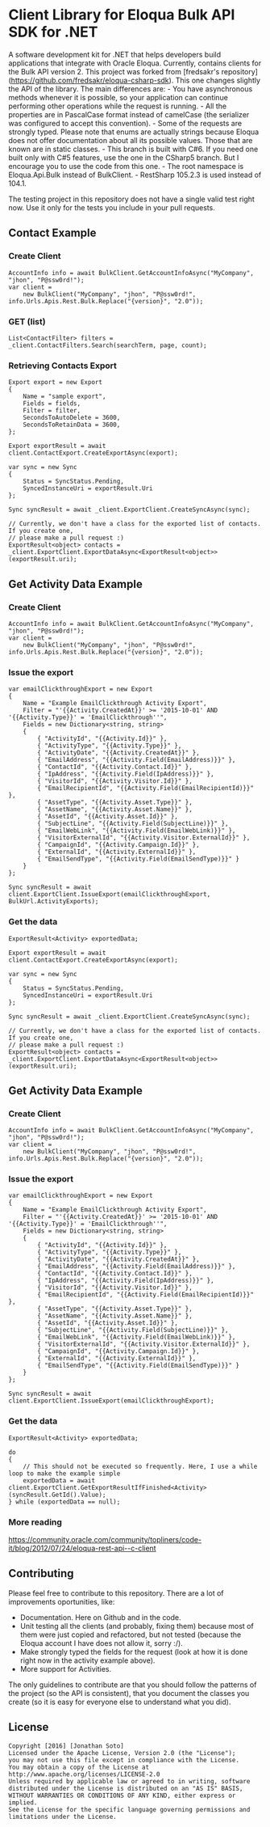 Client Library for Eloqua Bulk API SDK for .NET
=================
A software development kit for .NET that helps developers build applications that integrate with Oracle Eloqua.
Currently, contains clients for the Bulk API version 2. This project was forked from
[fredsakr's repository] (https://github.com/fredsakr/eloqua-csharp-sdk). This one changes slightly the API of the
library. The main differences are:
	- You have asynchronous methods whenever it is possible, so your application can continue performing other
	operations while the request is running.
	- All the properties are in PascalCase format instead of camelCase (the serializer was configured to accept this
	convention).
	- Some of the requests are strongly typed. Please note that enums are actually strings because Eloqua does not
	offer documentation about all its possible values. Those that are known are in static classes.
	- This branch is built with C#6. If you need one built only with C#5 features, use the one in the CSharp5 branch.
	But I encourage you to use the code from this one.
	- The root namespace is Eloqua.Api.Bulk instead of BulkClient.
	- RestSharp 105.2.3 is used instead of 104.1.

The testing project in this repository does not have a single valid test right now. Use it only for the tests you
include in your pull requests.

## Contact Example
### Create Client
	AccountInfo info = await BulkClient.GetAccountInfoAsync("MyCompany", "jhon", "P@ssw0rd!");
	var client =
		new BulkClient("MyCompany", "jhon", "P@ssw0rd!", info.Urls.Apis.Rest.Bulk.Replace("{version}", "2.0"));

### GET (list)
	List<ContactFilter> filters = _client.ContactFilters.Search(searchTerm, page, count);

### Retrieving Contacts Export
	Export export = new Export
	{
		Name = "sample export",
		Fields = fields,
		Filter = filter,
		SecondsToAutoDelete = 3600,
		SecondsToRetainData = 3600,
	};

	Export exportResult = await client.ContactExport.CreateExportAsync(export);

	var sync = new Sync
	{
		Status = SyncStatus.Pending,
		SyncedInstanceUri = exportResult.Uri
	};

	Sync syncResult = await _client.ExportClient.CreateSyncAsync(sync);

	// Currently, we don't have a class for the exported list of contacts. If you create one,
	// please make a pull request :)
	ExportResult<object> contacts = _client.ExportClient.ExportDataAsync<ExportResult<object>>(exportResult.uri);

## Get Activity Data Example
### Create Client
	AccountInfo info = await BulkClient.GetAccountInfoAsync("MyCompany", "jhon", "P@ssw0rd!");
	var client =
		new BulkClient("MyCompany", "jhon", "P@ssw0rd!", info.Urls.Apis.Rest.Bulk.Replace("{version}", "2.0"));

### Issue the export
	var emailClickthroughExport = new Export
	{
		Name = "Example EmailClickthrough Activity Export",
		Filter = "'{{Activity.CreatedAt}}' >= '2015-10-01' AND '{{Activity.Type}}' = 'EmailClickthrough''",
		Fields = new Dictionary<string, string>
		{
			{ "ActivityId", "{{Activity.Id}}" },
			{ "ActivityType", "{{Activity.Type}}" },
			{ "ActivityDate", "{{Activity.CreatedAt}}" },
			{ "EmailAddress", "{{Activity.Field(EmailAddress)}}" },
			{ "ContactId", "{{Activity.Contact.Id}}" },
			{ "IpAddress", "{{Activity.Field(IpAddress)}}" },
			{ "VisitorId", "{{Activity.Visitor.Id}}" },
			{ "EmailRecipientId", "{{Activity.Field(EmailRecipientId)}}" },
			{ "AssetType", "{{Activity.Asset.Type}}" },
			{ "AssetName", "{{Activity.Asset.Name}}" },
			{ "AssetId", "{{Activity.Asset.Id}}" },
			{ "SubjectLine", "{{Activity.Field(SubjectLine)}}" },
			{ "EmailWebLink", "{{Activity.Field(EmailWebLink)}}" },
			{ "VisitorExternalId", "{{Activity.Visitor.ExternalId}}" },
			{ "CampaignId", "{{Activity.Campaign.Id}}" },
			{ "ExternalId", "{{Activity.ExternalId}}" },
			{ "EmailSendType", "{{Activity.Field(EmailSendType)}}" }
		}
	};
	
	Sync syncResult = await client.ExportClient.IssueExport(emailClickthroughExport, BulkUrl.ActivityExports);

### Get the data
	ExportResult<Activity> exportedData;

	Export exportResult = await client.ContactExport.CreateExportAsync(export);

	var sync = new Sync
	{
		Status = SyncStatus.Pending,
		SyncedInstanceUri = exportResult.Uri
	};

	Sync syncResult = await _client.ExportClient.CreateSyncAsync(sync);

	// Currently, we don't have a class for the exported list of contacts. If you create one,
	// please make a pull request :)
	ExportResult<object> contacts = _client.ExportClient.ExportDataAsync<ExportResult<object>>(exportResult.uri);

## Get Activity Data Example
### Create Client
	AccountInfo info = await BulkClient.GetAccountInfoAsync("MyCompany", "jhon", "P@ssw0rd!");
	var client =
		new BulkClient("MyCompany", "jhon", "P@ssw0rd!", info.Urls.Apis.Rest.Bulk.Replace("{version}", "2.0"));

### Issue the export
	var emailClickthroughExport = new Export
	{
		Name = "Example EmailClickthrough Activity Export",
		Filter = "'{{Activity.CreatedAt}}' >= '2015-10-01' AND '{{Activity.Type}}' = 'EmailClickthrough''",
		Fields = new Dictionary<string, string>
		{
			{ "ActivityId", "{{Activity.Id}}" },
			{ "ActivityType", "{{Activity.Type}}" },
			{ "ActivityDate", "{{Activity.CreatedAt}}" },
			{ "EmailAddress", "{{Activity.Field(EmailAddress)}}" },
			{ "ContactId", "{{Activity.Contact.Id}}" },
			{ "IpAddress", "{{Activity.Field(IpAddress)}}" },
			{ "VisitorId", "{{Activity.Visitor.Id}}" },
			{ "EmailRecipientId", "{{Activity.Field(EmailRecipientId)}}" },
			{ "AssetType", "{{Activity.Asset.Type}}" },
			{ "AssetName", "{{Activity.Asset.Name}}" },
			{ "AssetId", "{{Activity.Asset.Id}}" },
			{ "SubjectLine", "{{Activity.Field(SubjectLine)}}" },
			{ "EmailWebLink", "{{Activity.Field(EmailWebLink)}}" },
			{ "VisitorExternalId", "{{Activity.Visitor.ExternalId}}" },
			{ "CampaignId", "{{Activity.Campaign.Id}}" },
			{ "ExternalId", "{{Activity.ExternalId}}" },
			{ "EmailSendType", "{{Activity.Field(EmailSendType)}}" }
		}
	};
	
	Sync syncResult = await client.ExportClient.IssueExport(emailClickthroughExport);

### Get the data
	ExportResult<Activity> exportedData;

	do
	{
		// This should not be executed so frequently. Here, I use a while loop to make the example simple
		exportedData = await client.ExportClient.GetExportResultIfFinished<Activity>(syncResult.GetId().Value);
	} while (exportedData == null);

### More reading  
https://community.oracle.com/community/topliners/code-it/blog/2012/07/24/eloqua-rest-api--c-client 


## Contributing
Please feel free to contribute to this repository. There are a lot of improvements oportunities, like:
- Documentation. Here on Github and in the code.
- Unit testing all the clients (and probably, fixing them) because most of them were just copied and refactored, but not
tested (because the Eloqua account I have does not allow it, sorry :/).
- Make strongly typed the fields for the request (look at how it is done right now in the activity example above).
- More support for Activities.

The only guidelines to contribute are that you should follow the patterns of the project (so the API is consistent),
that you document the classes you create (so it is easy for everyone else to understand what you did).

## License
	Copyright [2016] [Jonathan Soto]
	Licensed under the Apache License, Version 2.0 (the "License");
	you may not use this file except in compliance with the License.
	You may obtain a copy of the License at
	http://www.apache.org/licenses/LICENSE-2.0
	Unless required by applicable law or agreed to in writing, software
	distributed under the License is distributed on an "AS IS" BASIS,
	WITHOUT WARRANTIES OR CONDITIONS OF ANY KIND, either express or implied.
	See the License for the specific language governing permissions and
	limitations under the License.

